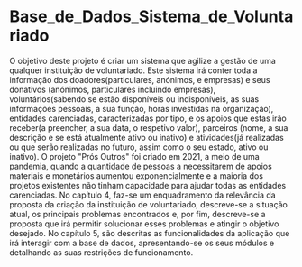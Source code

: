 # Base_de_Dados_Sistema_de_Voluntariado

O objetivo deste projeto é criar um sistema que agilize a gestão de uma qualquer instituição de voluntariado. 
Este sistema irá conter toda a informação dos doadores(particulares, anónimos, e empresas) e seus donativos (anónimos, particulares incluindo empresas), voluntários(sabendo
se estão disponíveis ou indisponíveis, as suas informações pessoais, a sua função, horas investidas na organização), entidades carenciadas, caracterizadas por tipo, e os apoios
que estas irão receber(a preencher, a sua data, o respetivo valor), parceiros (nome, a sua descrição e se está atualmente ativo ou inativo) e atividades(já realizadas ou que serão
realizadas no futuro, assim como o seu estado, ativo ou inativo).
O projeto "Prós Outros" foi criado em 2021, a meio de uma pandemia, quando a quantidade de pessoas a necessitarem de apoios materiais e monetários
aumentou exponencialmente e a maioria dos projetos existentes não tinham capacidade para ajudar todas as entidades carenciadas.
No capítulo 4, faz-se um enquadramento da relevância da proposta da criação da instituição de voluntariado, descreve-se a situação atual, os principais problemas encontrados e,
por fim, descreve-se a proposta que irá permitir solucionar esses problemas e atingir o objetivo desejado. 
No capítulo 5, são descritas as funcionalidades da aplicação que irá interagir com a base de dados, apresentando-se os seus módulos e detalhando as suas restrições de
funcionamento.
